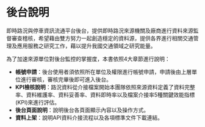 # 後台說明

即時路況與停車資訊流通平台後台，提供即時路況來源機關及廠商進行資料來源監督審查稽核，希望藉由雙方努力一起創造穩定的資料源，提供各界進行相關交通管理及應用服務之研究工作，藉以提升我國交通領域之研究能量。

為了加速來源單位對後台監控的掌握度，本書依照4大章節進行說明：

* **帳號申請**：後台使用者須依照所在單位及權限進行帳號申請，申請後由上層單位進行審核，審核完畢後即可進入後台。
* **KPI檢核說明**：路況資料從介接檔案開始本團隊依照來源資料定義了資料完整率、資料維護率、資料妥善率、資料即時率以及檔案介接率5種關鍵效能指標\(KPI\)來進行評估。
* **後台頁面說明**：說明後台各頁面顯示內容以及操作方式。
* **資料上架**：說明API資料介接流程以及各項標準文件下載連結。

